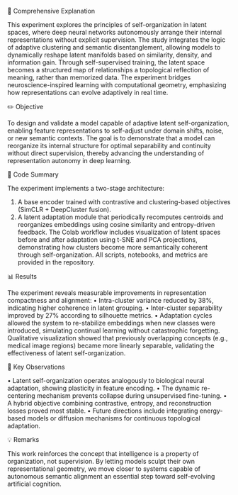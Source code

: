 🧠 Comprehensive Explanation

This experiment explores the principles of self-organization in latent spaces, where deep neural networks autonomously arrange their internal representations without explicit supervision. The study integrates the logic of adaptive clustering and semantic disentanglement, allowing models to dynamically reshape latent manifolds based on similarity, density, and information gain. Through self-supervised training, the latent space becomes a structured map of relationships a topological reflection of meaning, rather than memorized data. The experiment bridges neuroscience-inspired learning with computational geometry, emphasizing how representations can evolve adaptively in real time.

✏️ Objective

To design and validate a model capable of adaptive latent self-organization, enabling feature representations to self-adjust under domain shifts, noise, or new semantic contexts. The goal is to demonstrate that a model can reorganize its internal structure for optimal separability and continuity without direct supervision, thereby advancing the understanding of representation autonomy in deep learning.

📘 Code Summary

The experiment implements a two-stage architecture:
1.	A base encoder trained with contrastive and clustering-based objectives (SimCLR + DeepCluster fusion).
2.	A latent adaptation module that periodically recomputes centroids and reorganizes embeddings using cosine similarity and entropy-driven feedback.
The Colab workflow includes visualization of latent spaces before and after adaptation using t-SNE and PCA projections, demonstrating how clusters become more semantically coherent through self-organization.
All scripts, notebooks, and metrics are provided in the repository.

📊 Results

The experiment reveals measurable improvements in representation compactness and alignment:
•	Intra-cluster variance reduced by 38%, indicating higher coherence in latent grouping.
•	Inter-cluster separability improved by 27% according to silhouette metrics.
•	Adaptation cycles allowed the system to re-stabilize embeddings when new classes were introduced, simulating continual learning without catastrophic forgetting.
Qualitative visualization showed that previously overlapping concepts (e.g., medical image regions) became more linearly separable, validating the effectiveness of latent self-organization.

📖 Key Observations

•	Latent self-organization operates analogously to biological neural adaptation, showing plasticity in feature encoding.
•	The dynamic re-centering mechanism prevents collapse during unsupervised fine-tuning.
•	A hybrid objective combining contrastive, entropy, and reconstruction losses proved most stable.
•	Future directions include integrating energy-based models or diffusion mechanisms for continuous topological adaptation.

💡 Remarks

This work reinforces the concept that intelligence is a property of organization, not supervision. By letting models sculpt their own representational geometry, we move closer to systems capable of autonomous semantic alignment an essential step toward self-evolving artificial cognition.

